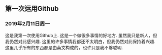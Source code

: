 ## 第一次运用Github 
### 2019年2月11日周一

这是我第一次使用Github上.
这是一个做很多事情的好地方.
虽然我只是新人，但我仍然对此感兴趣.
这里的许多事情我都还不太明白，但我仍然对此保持着兴趣.
这里几乎所有的东西都是由英文构成的，也许只是我不够聪明.
